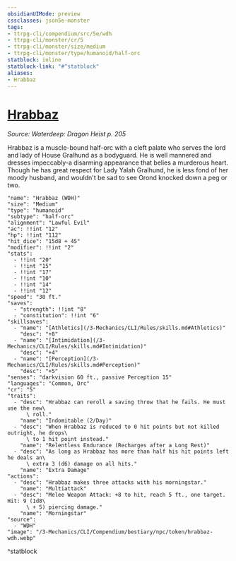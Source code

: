 ```yaml
---
obsidianUIMode: preview
cssclasses: json5e-monster
tags:
- ttrpg-cli/compendium/src/5e/wdh
- ttrpg-cli/monster/cr/5
- ttrpg-cli/monster/size/medium
- ttrpg-cli/monster/type/humanoid/half-orc
statblock: inline
statblock-link: "#^statblock"
aliases:
- Hrabbaz
---
```

# [Hrabbaz](3-Mechanics\CLI\Compendium\bestiary\npc/hrabbaz-wdh.md)
*Source: Waterdeep: Dragon Heist p. 205*  

Hrabbaz is a muscle-bound half-orc with a cleft palate who serves the lord and lady of House Gralhund as a bodyguard. He is well mannered and dresses impeccably-a disarming appearance that belies a murderous heart. Though he has great respect for Lady Yalah Gralhund, he is less fond of her moody husband, and wouldn't be sad to see Orond knocked down a peg or two.

```statblock
"name": "Hrabbaz (WDH)"
"size": "Medium"
"type": "humanoid"
"subtype": "half-orc"
"alignment": "Lawful Evil"
"ac": !!int "12"
"hp": !!int "112"
"hit_dice": "15d8 + 45"
"modifier": !!int "2"
"stats":
  - !!int "20"
  - !!int "15"
  - !!int "17"
  - !!int "10"
  - !!int "14"
  - !!int "12"
"speed": "30 ft."
"saves":
  - "strength": !!int "8"
  - "constitution": !!int "6"
"skillsaves":
  - "name": "[Athletics](/3-Mechanics/CLI/Rules/skills.md#Athletics)"
    "desc": "+8"
  - "name": "[Intimidation](/3-Mechanics/CLI/Rules/skills.md#Intimidation)"
    "desc": "+4"
  - "name": "[Perception](/3-Mechanics/CLI/Rules/skills.md#Perception)"
    "desc": "+5"
"senses": "darkvision 60 ft., passive Perception 15"
"languages": "Common, Orc"
"cr": "5"
"traits":
  - "desc": "Hrabbaz can reroll a saving throw that he fails. He must use the new\
      \ roll."
    "name": "Indomitable (2/Day)"
  - "desc": "When Hrabbaz is reduced to 0 hit points but not killed outright, he drops\
      \ to 1 hit point instead."
    "name": "Relentless Endurance (Recharges after a Long Rest)"
  - "desc": "As long as Hrabbaz has more than half his hit points left he deals an\
      \ extra 3 (d6) damage on all hits."
    "name": "Extra Damage"
"actions":
  - "desc": "Hrabbaz makes three attacks with his morningstar."
    "name": "Multiattack"
  - "desc": "Melee Weapon Attack: +8 to hit, reach 5 ft., one target. Hit: 9 (1d8\
      \ + 5) piercing damage."
    "name": "Morningstar"
"source":
  - "WDH"
"image": "/3-Mechanics/CLI/Compendium/bestiary/npc/token/hrabbaz-wdh.webp"
```
^statblock